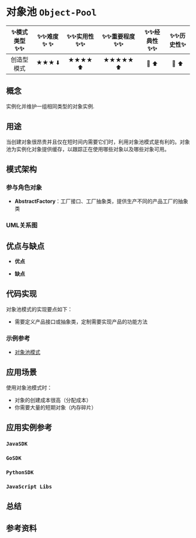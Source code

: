 # 对象池 `Object-Pool`

| :sparkles:模式类型:sparkles::sparkles:|:sparkles::sparkles:难度:sparkles:  :sparkles: | :sparkles::sparkles:实用性:sparkles::sparkles: | :sparkles::sparkles:重要程度:sparkles::sparkles: |  :sparkles::sparkles:经典性:sparkles::sparkles: | :sparkles::sparkles:历史性:sparkles: |
| :----------------------------------------: | :-----------------------------------------------: | :-------------------------------------------------: | :----------------------------------------------------: | :--------------------------------------------------: | :--------------------------------------: |
|                   创造型模式                         |                ★★★ :arrow_down:                 |                  ★★★★ :arrow_up:                   |                    ★★★★★ :arrow_up:                    |              :green_heart:  :arrow_up:               |        :green_heart:  :arrow_up:         |

## 概念
实例化并维护一组相同类型的对象实例.

## 用途
当创建对象很昂贵并且仅在短时间内需要它们时，利用对象池模式是有利的。对象池为实例化对象提供缓存，以跟踪正在使用哪些对象以及哪些对象可用。


## 模式架构



### 参与角色对象
+ **AbstractFactory**：工厂接口、工厂抽象类，提供生产不同的产品工厂的抽象类


### UML关系图



## 优点与缺点
+ **优点**
	
+ **缺点**

## 代码实现
对象池模式的实现要点如下：
+ 需要定义产品接口或抽象类，定制需要实现产品的功能方法

### 示例参考
+ [对象池模式](./java/io/github/hooj0/objectpool/)


## 应用场景
使用对象池模式时：
+ 对象的创建成本很高（分配成本）
+ 你需要大量的短期对象（内存碎片）


## 应用实例参考

### `JavaSDK` 

### `GoSDK`

### `PythonSDK`

### `JavaScript Libs`



## 总结



## 参考资料





